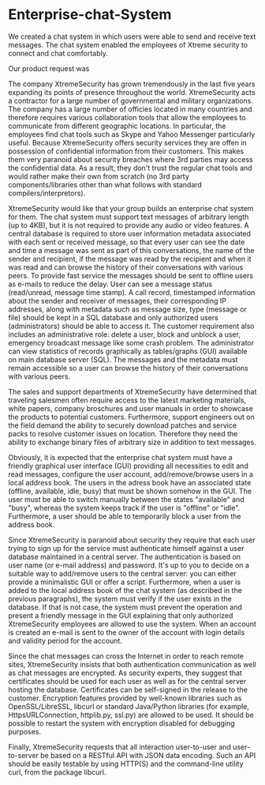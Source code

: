 # Enterprise-chat-System
We created a chat system in which users were able to send and receive text messages. The chat system enabled the employees of Xtreme security to connect and chat comfortably. 

Our product request was 

The company XtremeSecurity has grown tremendously in the last five years expanding its points of presence throughout the world. XtremeSecurity acts a contractor for a large number of governmental and military organizations. The company has a large number of officies located in many countries and therefore requires various collaboration tools that allow the employees to communicate from different geographic locations. In particular, the employees find chat tools such as Skype and Yahoo Messenger particularly useful.  Because XtremeSecurity offers security services they are offen in possession of confidential information from their customers. This makes them very paranoid about security breaches where 3rd parties may access the confidential data. As a result, they don't trust the regular chat tools and would rather make their own from scratch (no 3rd party components/libraries other than what follows with standard compilers/interpretors).

XtremeSecurity would like that your group builds an enterprise chat system for them. The chat system must support text messages of arbitrary length (up to 4KB), but it is not required to provide any audio or video features. A central database is required to store user information metadata associated with each sent or received message, so that every user can see the date and time a message was sent as part of this conversations, the name of the sender and recipient, if the message was read by the recipient and when it was read and can browse the history of their conversations with various peers. To provide fast service the messages should be sent to offline users as e-mails to reduce the delay. User can see a message status (read/unread, message time stamp). A call record, timestamped information about the sender and receiver of messages, their corresponding IP addresses, along with metadata such as message size, type (message or file) should be kept in a SQL database and only authorized users (administrators) should be able to access it. The customer requirement also includes an administrative role: delete a user, block and unblock a user, emergency broadcast message like some crash problem. The administrator can view statistics of records graphically as tables/graphs (GUI) available on main database server (SQL). The messages and the metadata must remain accessible so a user can browse the history of their conversations with various peers.

The sales and support departments of XtremeSecurity have determined that traveling salesmen often require access to the latest marketing materials, white papers, company broschures and user manuals in order to showcase the products to potential customers. Furthermore, support engineers out on the field demand the ability to securely download patches and service packs to resolve customer issues on location. Therefore they need the ability to exchange binary files of arbitrary size in addition to text messages.

Obviously, it is expected that the enterprise chat system must have a friendly graphical user interface (GUI) providing all necessities to edit and read messages, configure the user account, add/remove/browse users in a local address book. The users in the adress book have an associated state (offline, available, idle, busy) that must be shown somehow in the GUI. The user must be able to switch manually between the states "available" and "busy", whereas the system keeps track if the user is "offline" or "idle". Furthermore, a user should be able to temporarily block a user from the address book.

Since XtremeSecurity is paranoid about security they require that each user trying to sign up for the service must authenticate himself against a user database maintained in a central server. The authentication is based on user name (or e-mail address) and password. It's up to you to decide on a suitable way to add/remove users to the central server: you can either provide a minimalistic GUI or offer a script. Furthermore, when a user is added to the local address book of the chat system (as  described in the previous paragraphs), the system must verify if the user exists in the database. If that is not case, the system must prevent the operation and present a friendly message in the GUI explaining that only authorized XtremeSecurity employees are allowed to use the system. When an account is created an e-mail is sent to the owner of the account with login details and validity period for the account.

Since the chat messages can cross the Internet in order to reach remote sites, XtremeSecurity insists  that both authentication communication as well as chat messages  are encrypted. As security experts, they suggest that certificates should be used for each user as well as for the central server hosting the database. Certificates can be self-signed in the release to the customer. Encryption features provided by well-known libraries such as OpenSSL/LibreSSL, libcurl or standard Java/Python libraries (for example, HttpsURLConnection, httplib.py, ssl.py)  are allowed to be used. It should be possible to restart the system with encryption disabled for debugging purposes.

Finally, XtremeSecurity requests that all interaction user-to-user and user-to-server be based on a RESTful API with JSON data encoding. Such an API should be easily testable by using HTTP(S) and the command-line utility curl, from the package libcurl.
